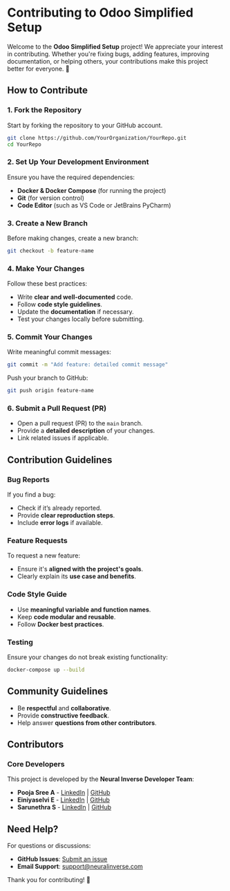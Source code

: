 # Contributing to Odoo Simplified Setup

Welcome to the **Odoo Simplified Setup** project! We appreciate your interest in contributing. Whether you're fixing bugs, adding features, improving documentation, or helping others, your contributions make this project better for everyone. 🚀

## How to Contribute

### 1. Fork the Repository
Start by forking the repository to your GitHub account.

```bash
git clone https://github.com/YourOrganization/YourRepo.git
cd YourRepo
```

### 2. Set Up Your Development Environment
Ensure you have the required dependencies:
- **Docker & Docker Compose** (for running the project)
- **Git** (for version control)
- **Code Editor** (such as VS Code or JetBrains PyCharm)

### 3. Create a New Branch
Before making changes, create a new branch:
```bash
git checkout -b feature-name
```

### 4. Make Your Changes
Follow these best practices:
- Write **clear and well-documented** code.
- Follow **code style guidelines**.
- Update the **documentation** if necessary.
- Test your changes locally before submitting.

### 5. Commit Your Changes
Write meaningful commit messages:
```bash
git commit -m "Add feature: detailed commit message"
```
Push your branch to GitHub:
```bash
git push origin feature-name
```

### 6. Submit a Pull Request (PR)
- Open a pull request (PR) to the `main` branch.
- Provide a **detailed description** of your changes.
- Link related issues if applicable.

## Contribution Guidelines

### Bug Reports
If you find a bug:
- Check if it’s already reported.
- Provide **clear reproduction steps**.
- Include **error logs** if available.

### Feature Requests
To request a new feature:
- Ensure it's **aligned with the project's goals**.
- Clearly explain its **use case and benefits**.

### Code Style Guide
- Use **meaningful variable and function names**.
- Keep **code modular and reusable**.
- Follow **Docker best practices**.

### Testing
Ensure your changes do not break existing functionality:
```bash
docker-compose up --build
```

## Community Guidelines
- Be **respectful** and **collaborative**.
- Provide **constructive feedback**.
- Help answer **questions from other contributors**.

## Contributors
### Core Developers
This project is developed by the **Neural Inverse Developer Team**:
- **Pooja Sree A** - [LinkedIn](https://linkedin.com/in/pooja-sree-a) | [GitHub](https://github.com/poojasreea)
- **Einiyaselvi E** - [LinkedIn](https://linkedin.com/in/einiyaselvi-e) | [GitHub](https://github.com/einiyaselvi)
- **Sarunethra S** - [LinkedIn](https://linkedin.com/in/sarunethra-s) | [GitHub](https://github.com/sarunethras)

## Need Help?
For questions or discussions:
- **GitHub Issues**: [Submit an issue](https://github.com/YourOrganization/YourRepo/issues)
- **Email Support**: support@neuralinverse.com

Thank you for contributing! 🎉

